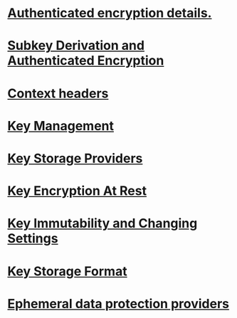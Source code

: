 # [Authenticated encryption details.](authenticated-encryption-details.md)
# [Subkey Derivation and Authenticated Encryption](subkeyderivation.md)
# [Context headers](context-headers.md)
# [Key Management](key-management.md)
# [Key Storage Providers](key-storage-providers.md)
# [Key Encryption At Rest](key-encryption-at-rest.md)
# [Key Immutability and Changing Settings](key-immutability.md)
# [Key Storage Format](key-storage-format.md)
# [Ephemeral data protection providers](key-storage-ephemeral.md)
